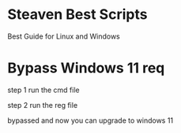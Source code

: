 # Steaven Best Scripts
Best Guide for Linux and Windows


# Bypass Windows 11 req
step 1 run the cmd file


step 2 run the reg file


bypassed and now you can upgrade to windows 11